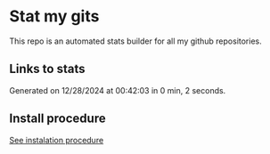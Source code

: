 # Stat my gits

This repo is an automated stats builder for all my github repositories.

## Links to stats


Generated on 12/28/2024 at 00:42:03 in 0 min, 2 seconds.

## Install procedure

[See instalation procedure](./src/install.md)
